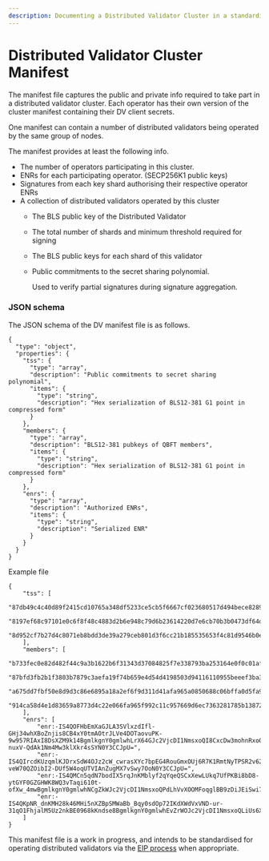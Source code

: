 ```yaml
---
description: Documenting a Distributed Validator Cluster in a standardised file format
---
```


# Distributed Validator Cluster Manifest

The manifest file captures the public and private info required to take part in a distributed validator cluster. Each operator has their own version of the cluster manifest containing their DV client secrets.&#x20;

One manifest can contain a number of distributed validators being operated by the same group of nodes.&#x20;

The manifest provides at least the following info.

* The number of operators participating in this cluster.
* ENRs for each participating operator. (SECP256K1 public keys)
* Signatures from each key shard authorising their respective operator ENRs
* A collection of distributed validators operated by this cluster
  * The BLS public key of the Distributed Validator
  * The total number of shards and minimum threshold required for signing
  * The BLS public keys for each shard of this validator
  *   Public commitments to the secret sharing polynomial.

      Used to verify partial signatures during signature aggregation.



### JSON schema

The JSON schema of the DV manifest file is as follows.

```
{
  "type": "object",
  "properties": {
    "tss": {
      "type": "array",
      "description": "Public commitments to secret sharing polynomial",
      "items": {
        "type": "string",
        "description": "Hex serialization of BLS12-381 G1 point in compressed form"
      }
    },
    "members": {
      "type": "array",
      "description": "BLS12-381 pubkeys of QBFT members",
      "items": {
        "type": "string",
        "description": "Hex serialization of BLS12-381 G1 point in compressed form"
      }
    },
    "enrs": {
      "type": "array",
      "description": "Authorized ENRs",
      "items": {
        "type": "string",
        "description": "Serialized ENR"
      }
    }
  }
}
```

Example file

```
{
	"tss": [
		"87db49c4c40d89f2415cd10765a348df5233ce5cb5f6667cf023680517d494bece8289e047da2488c87bc84a22a3a229",
		"8197ef68c97101e0c6f8f48c4883d2b6e948c79d6b23614220d7e6cb70b3b0473df64d20bd68539365c531e179ee9639",
		"8d952cf7b27d4c8071eb8bdd3de39a279ceb801d3f6cc21b185535653f4c81d9546b0e3b5d010636abdb6291264c562b"
	],
	"members": [
		"b733fec0e82d482f44c9a3b1622b6f31343d37084825f7e338793ba253164e0f0c01af6bfb7ec8e3e93e5001fe0f6d4a",
		"87bfd3fb2b1f3803b7879c3aefa19f74b659e4d54d4198503d94116110955beeef3ba3ba9b279b1155932286499fb91c",
		"a675dd7fbf50e8d9d3c86e6895a18a2ef6f9d311d41afa965a0850688c06bffa0d5fa9495a49a26c1275ce16982796b7",
		"914ca58d4e1d83659a8773d4c22e066fa965f992c11c957669d6ec7363281785b138723e139df4f86829252cd0c1a0b4"
	],
	"enrs": [
		"enr:-IS4QOFHbEmXaGJLA3SVlxzdIfl-GHj34whXBoZnjis8CB4xY0tmAOtrJLVe4DOTaovuPK-9w957RIAxI8DsXZM9k14BgmlkgnY0gmlwhLrX64GJc2VjcDI1NmsxoQI8CxcDw3mohnRxoOkL-nuxV-QdAk1Nm4Mw3klXkr4sSYN0Y3CCJpU=",
		"enr:-IS4QIrcdKUzqmlKJDrxSdW4OJz2cW_cwrasXYc7bpEG4RouGmxOUj6R7K1RmtNyTPSR2v62nawk3b7QO8OwTJoD6w4BgmlkgnY0gmlwhMkEDBqJc2VjcDI1NmsxoQMmH-veW70QZOibI2-DUf5W4oqUTVIAnZugMX7vSwy7OoN0Y3CCJpU=",
		"enr:-IS4QMCn5qdN7bodIX5rqJnKMblyf2qYqeQSCxXewLUkq7UfPKBi8bD8-ytGYF0GZGHWK8WQ3vTaqi610t-ofXw_4mwBgmlkgnY0gmlwhNCgZkWJc2VjcDI1NmsxoQPdLhVvXOOMFoqglBB9zDiJEiSwi7MIMHjyKB4o6Fdv_IN0Y3CCJpU=",
		"enr:-IS4QKpNR_dnKMH28k46MHi5nXZBpSMWaBb_Bqy0sdOp72IKdXWdVxVND-ur-31qO1FhjalM5Uz2nkBE0968kKndse8BgmlkgnY0gmlwhEvZrWOJc2VjcDI1NmsxoQLiUs6XmW_0fVAhFYkQewDlLYvHrc3MOGCzy2tJQxBrBIN0Y3CCJpU="
	]
}
```

This manifest file is a work in progress, and intends to be standardised for operating distributed validators via the [EIP process](../dvk/distributed-validator-keys.md#standardising-the-format-of-dvks) when appropriate.&#x20;
